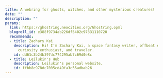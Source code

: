 ```yaml
---
title: A webring for ghosts, witches, and other mysterious creatures!
date: ""
description: ""
params:
  link: https://ghostring.neocities.org/Ghostring.opml
  blogroll_id: e388f9734ab226df5402c97331110720
  recommends:
  - title: Zachary Kai
    description: Hi! I'm Zachary Kai, a space fantasy writer, offbeat queer, twenty-something,
      curiosity enthusiast, and traveler.
    id: dd61c3b24b397dc774295ab7c69d0e8c
  - title: Leilukin's Hub
    description: Leilukin's personal website.
    id: ffbb8c978de7005cd49fa3c56adbab26
---
```

